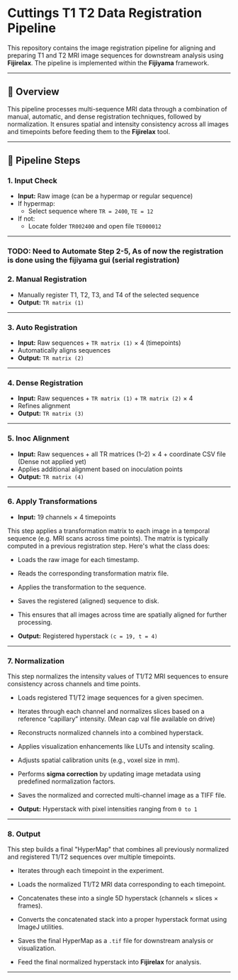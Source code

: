 # Cuttings T1 T2 Data Registration Pipeline

This repository contains the image registration pipeline for aligning and preparing T1 and T2 MRI image sequences for downstream analysis using **Fijirelax**. The pipeline is implemented within the **Fijiyama** framework.

---

## 📂 Overview

This pipeline processes multi-sequence MRI data through a combination of manual, automatic, and dense registration techniques, followed by normalization. It ensures spatial and intensity consistency across all images and timepoints before feeding them to the **Fijirelax** tool.

---

## 🧬 Pipeline Steps

### 1. **Input Check**
- **Input:** Raw image (can be a hypermap or regular sequence)
- If hypermap:
  - Select sequence where `TR = 2400`, `TE = 12`
- If not:
  - Locate folder `TR002400` and open file `TE000012`

---


### **TODO: Need to Automate Step 2-5, As of now the registration is done using the fijiyama gui (serial registration)**


### 2. **Manual Registration**
- Manually register T1, T2, T3, and T4 of the selected sequence
- **Output:** `TR matrix (1)`

---

### 3. **Auto Registration**
- **Input:** Raw sequences + `TR matrix (1)` × 4 (timepoints)
- Automatically aligns sequences
- **Output:** `TR matrix (2)`

---

### 4. **Dense Registration**
- **Input:** Raw sequences + `TR matrix (1)` + `TR matrix (2)` × 4
- Refines alignment
- **Output:** `TR matrix (3)`

---

### 5. **Inoc Alignment**
- **Input:** Raw sequences + all TR matrices (1–2) × 4 + coordinate CSV file (Dense not applied yet)
- Applies additional alignment based on inoculation points
- **Output:** `TR matrix (4)`

---

### 6. **Apply Transformations**
- **Input:** 19 channels × 4 timepoints

This step applies a transformation matrix to each image in a temporal sequence (e.g. MRI scans across time points). The matrix is typically computed in a previous registration step. Here's what the class does:

- Loads the raw image for each timestamp.

- Reads the corresponding transformation matrix file.

- Applies the transformation to the sequence.

- Saves the registered (aligned) sequence to disk.

- This ensures that all images across time are spatially aligned for further processing.


- **Output:** Registered hyperstack `(c = 19, t = 4)`

---

### 7. **Normalization**
This step normalizes the intensity values of T1/T2 MRI sequences to ensure consistency across channels and time points.

- Loads registered T1/T2 image sequences for a given specimen.

- Iterates through each channel and normalizes slices based on a reference “capillary” intensity. (Mean cap val file available on drive)

- Reconstructs normalized channels into a combined hyperstack.

- Applies visualization enhancements like LUTs and intensity scaling.

- Adjusts spatial calibration units (e.g., voxel size in mm).

- Performs **sigma correction** by updating image metadata using predefined normalization factors.

- Saves the normalized and corrected multi-channel image as a TIFF file.

- **Output:** Hyperstack with pixel intensities ranging from `0 to 1`

---

### 8. **Output**

This step builds a final "HyperMap" that combines all previously normalized and registered T1/T2 sequences over multiple timepoints.

- Iterates through each timepoint in the experiment.

- Loads the normalized T1/T2 MRI data corresponding to each timepoint.

- Concatenates these into a single 5D hyperstack (channels × slices × frames).

- Converts the concatenated stack into a proper hyperstack format using ImageJ utilities.

- Saves the final HyperMap as a `.tif` file for downstream analysis or visualization.

- Feed the final normalized hyperstack into **Fijirelax** for analysis.

---



